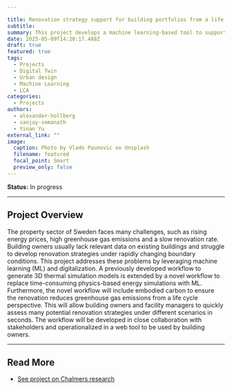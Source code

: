 ```yaml
---

title: Renovation strategy support for building portfolios from a life cycle perspective based on machine learning
subtitle: 
summary: This project develops a machine learning-based tool to support building owners in evaluating renovation strategies across entire building portfolios. By replacing slow energy simulations with fast predictive models and including life cycle carbon impacts, the tool enables quick, informed decisions under changing conditions.
date: 2025-05-09T14:20:17.488Z
draft: true
featured: true
tags:
  - Projects
  - Digital Twin
  - Urban design
  - Machine Learning
  - LCA
categories:
  - Projects
authors:
  - alexander-hollberg
  - sanjay-somanath
  - Yinan Yu
external_link: ""
image:
  caption: Photo by Vlado Paunovic on Unsplash
  filename: featured
  focal_point: Smart
  preview_only: false
---
```

**Status:** In progress

---

## Project Overview

The property sector of Sweden faces many challenges, such as rising energy prices, high greenhouse gas emissions and a slow renovation rate. Building owners usually lack relevant data on existing buildings and struggle to develop renovation strategies under rapidly changing boundary conditions. This project addresses these problems by leveraging machine learning (ML) and digitalization. A previously developed workflow to generate 3D thermal simulation models is extended by a novel workflow to replace time-consuming physics-based energy simulations with ML. Furthermore, the novel workflow will include embodied carbon to ensure the renovation reduces greenhouse gas emissions from a life cycle perspective. This will allow building owners and facility managers to quickly assess many potential renovation strategies under different scenarios in seconds. The workflow will be developed in close collaboration with stakeholders and operationalized in a web tool to be used by building owners.


---

## Read More

- [See project on Chalmers research](https://research.chalmers.se/en/project/12229)

